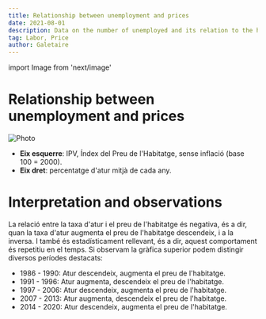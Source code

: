 ```yaml
---
title: Relationship between unemployment and prices
date: 2021-08-01
description: Data on the number of unemployed and its relation to the housing price index. Rising unemployment has always led to stagnation or falling prices.
tag: Labor, Price
author: Galetaire
---
```


import Image from 'next/image'

# Relationship between unemployment and prices

<Image
  src="/images/ocupacio.png"
  alt="Photo"
  width={1038}
  height={517}
  priority
  className="next-image"
/>

- **Eix esquerre**: IPV, Índex del Preu de l'Habitatge, sense inflació (base 100 = 2000).
- **Eix dret**: percentatge d'atur mitjà de cada any.

# Interpretation and observations

La relació entre la taxa d'atur i el preu de l'habitatge és negativa, és a dir, quan la taxa d'atur augmenta el preu de l'habitatge descendeix, i a la inversa. I també és estadísticament rellevant, és a dir, aquest comportament és repetitiu en el temps. Si observam la gràfica superior podem distingir diversos períodes destacats:

- 1986 - 1990: Atur descendeix, augmenta el preu de l'habitatge.
- 1991 - 1996: Atur augmenta, descendeix el preu de l'habitatge.
- 1997 - 2006: Atur descendeix, augmenta el preu de l'habitatge.
- 2007 - 2013: Atur augmenta, descendeix el preu de l'habitatge.
- 2014 - 2020: Atur descendeix, augmenta el preu de l'habitatge.
